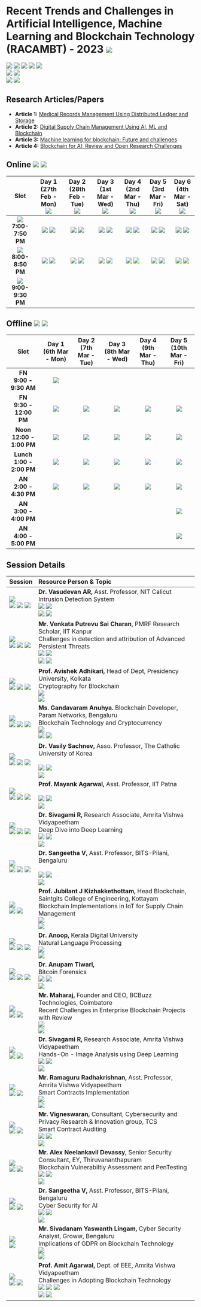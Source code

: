 # Recent Trends and Challenges in Artificial Intelligence, Machine Learning and Blockchain Technology (RACAMBT) - 2023 ![](https://img.shields.io/badge/-Live-darkgreen)
![](https://img.shields.io/badge/Focus-AI-blue) ![](https://img.shields.io/badge/Focus-ML-blue) ![](https://img.shields.io/badge/Focus-DL-blue) ![](https://img.shields.io/badge/Focus-Blockchain-blue) ![](https://img.shields.io/badge/Mode-Online/Offline-black) <br/>
![](https://img.shields.io/badge/Online_Start-27th_Feb-red) ![](https://img.shields.io/badge/Online_End-4th_Mar-red) <br/>
![](https://img.shields.io/badge/Offline_Start-6th_Mar-orange) ![](https://img.shields.io/badge/Offline_End-10th_Mar-orange) <br/>

## Research Articles/Papers

- **Article 1:** [Medical Records Management Using Distributed Ledger and Storage](Articles/AVV_2021_Medical_Records_Management_Using_Distributed_Ledger_and_Storage.pdf)
- **Article 2:** [Digital Supply Chain Management Using AI, ML and Blockchain](Articles/2022_Digital_Supply_Chain_Management_Using_AI_ML_and_Blockchain.pdf)
- **Article 3:** [Machine learning for blockchain: Future and challenges](Articles/2021_Machine_learning_in_for_blockchain_Future_and_challenges.pdf)
- **Article 4:** [Blockchain for AI: Review and Open Research Challenges](Articles/2019_Blockchain_for_AI_Review_and_Open_Research_Challenges.pdf)

## Online ![](https://img.shields.io/badge/Online_Start-27th_Feb-red) ![](https://img.shields.io/badge/Online_End-4th_Mar-red)

| Slot | Day 1 <br> (27th Feb - Mon) <br> ![](https://img.shields.io/badge/-Session_1-blue) | Day 2 <br> (28th Feb - Tue) <br> ![](https://img.shields.io/badge/-Session_2-blue) | Day 3 <br> (1st Mar - Wed) <br> ![](https://img.shields.io/badge/-Session_3-blue) | Day 4 <br> (2nd Mar - Thu) <br> ![](https://img.shields.io/badge/-Session_4-blue) | Day 5 <br> (3rd Mar - Fri) <br> ![](https://img.shields.io/badge/-Session_5-blue) | Day 6 <br> (4th Mar - Sat) <br> ![](https://img.shields.io/badge/-Session_6-blue) |
|:----:|:-----:|:-----:|:-----:|:-----:|:-----:|:-----:|
| ![](https://img.shields.io/badge/-I-darkblue) <br>  **7:00-7:50 PM** | ![](https://img.shields.io/badge/-Session_1-blue) ![](https://img.shields.io/badge/-I-darkblue) |  ![](https://img.shields.io/badge/-Session_2-blue) ![](https://img.shields.io/badge/-I-darkblue)  |  ![](https://img.shields.io/badge/-Session_3-blue) ![](https://img.shields.io/badge/-I-darkblue) |  ![](https://img.shields.io/badge/-Session_4-blue) ![](https://img.shields.io/badge/-I-darkblue) |  ![](https://img.shields.io/badge/-Session_5-blue) ![](https://img.shields.io/badge/-I-darkblue) | ![](https://img.shields.io/badge/-Session_6-blue) ![](https://img.shields.io/badge/-I-darkblue) | 
| ![](https://img.shields.io/badge/-II-darkblue) <br> **8:00-8:50 PM** | ![](https://img.shields.io/badge/-Session_1-blue) ![](https://img.shields.io/badge/-II-darkblue) |  ![](https://img.shields.io/badge/-Session_2-blue) ![](https://img.shields.io/badge/-II-darkblue)  |  ![](https://img.shields.io/badge/-Session_3-blue) ![](https://img.shields.io/badge/-II-darkblue) |  ![](https://img.shields.io/badge/-Session_4-blue) ![](https://img.shields.io/badge/-II-darkblue) |  ![](https://img.shields.io/badge/-Session_5-blue) ![](https://img.shields.io/badge/-II-darkblue) | ![](https://img.shields.io/badge/-Session_6-blue) ![](https://img.shields.io/badge/-II-darkblue) | 
| ![](https://img.shields.io/badge/-Interactions-darkblue) <br> **9:00-9:30 PM** |  |  | |  |  |  | 

## Offline ![](https://img.shields.io/badge/Offline_Start-6th_Mar-orange) ![](https://img.shields.io/badge/Offline_End-10th_Mar-orange)

| Slot | Day 1 <br> (6th Mar - Mon)  | Day 2 <br> (7th Mar - Tue) | Day 3 <br> (8th Mar - Wed) | Day 4 <br> (9th Mar - Thu) | Day 5 <br> (10th Mar - Fri) | 
|:----:|:------:|:-----:|:-----:|:-----:|:-----:|
| **FN** <br>  **9:00 - 9:30 AM** | ![](https://img.shields.io/badge/-Inauguration-darkgreen) <br>  | | | | | 
| **FN** <br> **9:30 - 12:00 PM**  | ![](https://img.shields.io/badge/-Session_7-blue) <br>  |  ![](https://img.shields.io/badge/-Session_9-blue) <br> |  ![](https://img.shields.io/badge/-Session_11-blue) <br>  | ![](https://img.shields.io/badge/-Session_13-blue) <br>  | ![](https://img.shields.io/badge/-Project_Charter-darkgreen) <br> |
| **Noon** <br> **12:00 - 1:00 PM**  | [![](https://img.shields.io/badge/-Article_1_Discussion-purple)](Articles/AVV_2021_Medical_Records_Management_Using_Distributed_Ledger_and_Storage.pdf) <br>   | [![](https://img.shields.io/badge/-Article_2_Discussion-purple)](Articles/2022_Digital_Supply_Chain_Management_Using_AI_ML_and_Blockchain.pdf) <br>  | [![](https://img.shields.io/badge/-Article_3_Discussion-purple)](Articles/2021_Machine_learning_in_for_blockchain_Future_and_challenges.pdf) <br> | [![](https://img.shields.io/badge/-Article_4_Discussion-purple)](Articles/2019_Blockchain_for_AI_Review_and_Open_Research_Challenges.pdf) <br> |  ![](https://img.shields.io/badge/-Assessments-darkblue) <br>   |
| **Lunch** <br> **1:00 - 2:00 PM**   | ![](https://img.shields.io/badge/-Break-black) <br> | ![](https://img.shields.io/badge/-Break-black) <br> | ![](https://img.shields.io/badge/-Break-black) <br> | ![](https://img.shields.io/badge/-Break-black) <br> | ![](https://img.shields.io/badge/-Break-black) <br> |
| **AN** <br> **2:00 - 4:30 PM**  | ![](https://img.shields.io/badge/-Session_8-blue)  <br> | ![](https://img.shields.io/badge/-Session_10-blue) <br> | ![](https://img.shields.io/badge/-Session_12-blue) <br> | ![](https://img.shields.io/badge/-Session_14-blue) <br> | ![](https://img.shields.io/badge/-Reflection_Journal-darkblue) <br> |
| **AN** <br> **3:00 - 4:00 PM**   |  |  |  | | ![](https://img.shields.io/badge/-Feedback-darkblue) <br>  |
| **AN** <br> **4:00 - 5:00 PM** |  |  | | | ![](https://img.shields.io/badge/-Valedictory-darkgreen) <br>    | 


## Session Details 

 | Session | Resource Person & Topic |
 |:-------|:-----------------------|
 | ![](https://img.shields.io/badge/-27th_Feb-darkgreen) <br> ![](https://img.shields.io/badge/-Online-pink) ![](https://img.shields.io/badge/-Session_1-blue) ![](https://img.shields.io/badge/-I-darkblue) | **Dr. Vasudevan AR,** Asst. Professor, NIT Calicut <br> Intrusion Detection System  <br> ![](https://img.shields.io/badge/-ML-brown) ![](https://img.shields.io/badge/-Cyber_Security-platinum) <br> ![](https://img.shields.io/badge/-Alumni-gold)  ![](https://img.shields.io/badge/-Academia-brown) |
 | ![](https://img.shields.io/badge/-27th_Feb-darkgreen) <br> ![](https://img.shields.io/badge/-Online-pink) ![](https://img.shields.io/badge/-Session_1-blue) ![](https://img.shields.io/badge/-II-darkblue) | **Mr. Venkata Putrevu Sai Charan**, PMRF Research Scholar, IIT Kanpur <br/> Challenges in detection and attribution of Advanced Persistent Threats <br> ![](https://img.shields.io/badge/-ML-brown) ![](https://img.shields.io/badge/-Cyber_Security-platinum) <br> ![](https://img.shields.io/badge/-Alumni-gold)  ![](https://img.shields.io/badge/-Academia-brown) |
 | ![](https://img.shields.io/badge/-28th_Feb-darkgreen) <br> ![](https://img.shields.io/badge/-Online-pink) ![](https://img.shields.io/badge/-Session_2-blue) ![](https://img.shields.io/badge/-I-darkblue) | **Prof. Avishek Adhikari,** Head of Dept, Presidency University, Kolkata <br> Cryptography for Blockchain <br> ![](https://img.shields.io/badge/-Blockchain-gold) <br>   ![](https://img.shields.io/badge/-Academia-brown) |
 | ![](https://img.shields.io/badge/-28th_Feb-darkgreen) <br> ![](https://img.shields.io/badge/-Online-pink) ![](https://img.shields.io/badge/-Session_2-blue) ![](https://img.shields.io/badge/-II-darkblue) | **Ms. Gandavaram Anuhya.** Blockchain Developer, Param Networks, Bengaluru <br> Blockchain Technology and Cryptocurrency <br> ![](https://img.shields.io/badge/-Blockchain-gold) <br> ![](https://img.shields.io/badge/-Alumni-gold)  ![](https://img.shields.io/badge/-Industry-black) |
 | ![](https://img.shields.io/badge/-1st_Mar-darkgreen) <br> ![](https://img.shields.io/badge/-Online-pink) ![](https://img.shields.io/badge/-Session_3-blue) ![](https://img.shields.io/badge/-I-darkblue) | **Dr. Vasily Sachnev,** Asso. Professor, The Catholic University of Korea <br>  <br> ![](https://img.shields.io/badge/-ML-brown) ![](https://img.shields.io/badge/-Cyber_Security-platinum) <br> ![](https://img.shields.io/badge/-Academia-brown) |
 | ![](https://img.shields.io/badge/-1st_Mar-darkgreen) <br> ![](https://img.shields.io/badge/-Online-pink) ![](https://img.shields.io/badge/-Session_3-blue) ![](https://img.shields.io/badge/-II-darkblue) | **Prof. Mayank Agarwal,** Asst. Professor, IIT Patna <br> <br> ![](https://img.shields.io/badge/-ML-brown) ![](https://img.shields.io/badge/-Cyber_Security-platinum) <br>   ![](https://img.shields.io/badge/-Academia-brown) |
 | ![](https://img.shields.io/badge/-2nd_Mar-darkgreen) <br> ![](https://img.shields.io/badge/-Online-pink) ![](https://img.shields.io/badge/-Session_4-blue) ![](https://img.shields.io/badge/-I-darkblue) | **Dr. Sivagami R,** Research Associate, Amrita Vishwa Vidyapeetham <br> Deep Dive into Deep Learning <br> ![](https://img.shields.io/badge/-DL-brown) ![](https://img.shields.io/badge/-Cyber_Security-platinum) <br>   ![](https://img.shields.io/badge/-Academia-brown) |
 | ![](https://img.shields.io/badge/-2nd_Mar-darkgreen) <br> ![](https://img.shields.io/badge/-Online-pink) ![](https://img.shields.io/badge/-Session_4-blue) ![](https://img.shields.io/badge/-II-darkblue) | **Dr. Sangeetha V,** Asst. Professor, BITS-Pilani, Bengaluru <br>  <br> ![](https://img.shields.io/badge/-ML-brown) ![](https://img.shields.io/badge/-Cyber_Security-platinum) <br>   ![](https://img.shields.io/badge/-Academia-brown) |
 | ![](https://img.shields.io/badge/-3rd_Mar-darkgreen) <br> ![](https://img.shields.io/badge/-Online-pink) ![](https://img.shields.io/badge/-Session_5-blue) | **Prof. Jubilant J Kizhakkethottam,** Head Blockchain, Saintgits College of Engineering, Kottayam <br> Blockchain Implementations in IoT for Supply Chain Management   <br> ![](https://img.shields.io/badge/-Blockchain-gold) <br>   ![](https://img.shields.io/badge/-Academia-brown) |
 | ![](https://img.shields.io/badge/-4th_Mar-darkgreen) <br> ![](https://img.shields.io/badge/-Online-pink) ![](https://img.shields.io/badge/-Session_6-blue) ![](https://img.shields.io/badge/-I-darkblue) | **Dr. Anoop,** Kerala Digital University <br> Natural Language Processing  <br> ![](https://img.shields.io/badge/-AI-brown) <br>   ![](https://img.shields.io/badge/-Academia-brown) |
 | ![](https://img.shields.io/badge/-4th_Mar-darkgreen) <br> ![](https://img.shields.io/badge/-Online-pink) ![](https://img.shields.io/badge/-Session_6-blue) ![](https://img.shields.io/badge/-II-darkblue) | **Dr. Anupam Tiwari,** <br> Bitcoin Forensics <br> ![](https://img.shields.io/badge/-Blockchain-gold) ![](https://img.shields.io/badge/-Cyber_Security-platinum) <br>   ![](https://img.shields.io/badge/-Practitioner-brown) |
 | ![](https://img.shields.io/badge/-6th_Mar-darkgreen) <br> ![](https://img.shields.io/badge/-Offline-purple) ![](https://img.shields.io/badge/-Session_7-blue) | **Mr. Maharaj,** Founder and CEO, BCBuzz Technologies, Coimbatore <br> Recent Challenges in Enterprise Blockchain Projects with Review  <br> ![](https://img.shields.io/badge/-Blockchain-gold) <br> ![](https://img.shields.io/badge/-Industry-black) |
 |![](https://img.shields.io/badge/-6th_Mar-darkgreen) <br>  ![](https://img.shields.io/badge/-Offline-purple) ![](https://img.shields.io/badge/-Session_8-blue) | **Dr. Sivagami R,** Research Associate, Amrita Vishwa Vidyapeetham <br> Hands-On - Image Analysis using Deep Learning <br> ![](https://img.shields.io/badge/-DL-brown) ![](https://img.shields.io/badge/-Cyber_Security-platinum) <br>   ![](https://img.shields.io/badge/-Academia-brown) |
 | ![](https://img.shields.io/badge/-7th_Mar-darkgreen) <br> ![](https://img.shields.io/badge/-Offline-purple) ![](https://img.shields.io/badge/-Session_9-blue) | **Mr. Ramaguru Radhakrishnan,** Asst. Professor, Amrita Vishwa Vidyapeetham <br> Smart Contracts Implementation <br> ![](https://img.shields.io/badge/-Blockchain-gold) <br>   ![](https://img.shields.io/badge/-Academia-brown) |
 | ![](https://img.shields.io/badge/-7th_Mar-darkgreen) <br> ![](https://img.shields.io/badge/-Offline-purple) ![](https://img.shields.io/badge/-Session_10-blue) | **Mr. Vigneswaran,** Consultant, Cybersecurity and Privacy Research & Innovation group, TCS <br> Smart Contract Auditing <br> ![](https://img.shields.io/badge/-Blockchain-gold) ![](https://img.shields.io/badge/-Cyber_Security-platinum) <br> ![](https://img.shields.io/badge/-Industry-black) |
 | ![](https://img.shields.io/badge/-8th_Mar-darkgreen) <br> ![](https://img.shields.io/badge/-Offline-purple) ![](https://img.shields.io/badge/-Session_11-blue) | **Mr. Alex Neelankavil Devassy,** Senior Security Consultant, EY, Thiruvananthapuram <br> Blockchain Vulnerabiltiy Assessment and PenTesting <br> ![](https://img.shields.io/badge/-Blockchain-gold) ![](https://img.shields.io/badge/-Cyber_Security-platinum) <br> ![](https://img.shields.io/badge/-Industry-black) |
 | ![](https://img.shields.io/badge/-8th_Mar-darkgreen) <br> ![](https://img.shields.io/badge/-Offline-purple) ![](https://img.shields.io/badge/-Session_12-blue) | **Dr. Sangeetha V,** Asst. Professor, BITS-Pilani, Bengaluru <br>  Cyber Security for AI <br> ![](https://img.shields.io/badge/-AI-brown) ![](https://img.shields.io/badge/-Cyber_Security-platinum) <br>   ![](https://img.shields.io/badge/-Academia-brown)  |
 | ![](https://img.shields.io/badge/-9th_Mar-darkgreen) <br> [](https://img.shields.io/badge/-Offline-purple) ![](https://img.shields.io/badge/-Session_13-blue) | **Mr. Sivadanam Yaswanth Lingam,** Cyber Security Analyst, Groww, Bengaluru <br> Implications of GDPR on Blockchain Technology <br> ![](https://img.shields.io/badge/-Blockchain-gold)  <br> ![](https://img.shields.io/badge/-Industry-black) |
 | ![](https://img.shields.io/badge/-9th_Mar-darkgreen) <br> ![](https://img.shields.io/badge/-Offline-purple) ![](https://img.shields.io/badge/-Session_14-blue) | **Prof. Amit Agarwal,** Dept. of EEE, Amrita Vishwa Vidyapeetham <br> Challenges in Adopting Blockchain Technology <br> ![](https://img.shields.io/badge/-Blockchain-gold) ![](https://img.shields.io/badge/-AI-brown) ![](https://img.shields.io/badge/-Cyber_Security-platinum)  <br>   ![](https://img.shields.io/badge/-Academia-brown) ![](https://img.shields.io/badge/-Industry-black)  |
